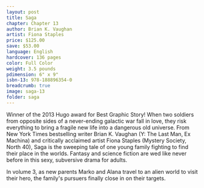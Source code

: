 ```yaml
---
layout: post
title: Saga
chapter: Chapter 13
author: Brian K. Vaughan
artist: Fiona Staples
price: $125.00
save: $53.00
language: English
hardcover: 136 pages
color: Full Color
weight: 3.5 pounds
pdimension: 6" x 9"
isbn-13: 978-188896354-0
breadcrumb: true
image: saga-13
folder: saga
---
```


Winner of the 2013 Hugo award for Best Graphic Story! When two soldiers from opposite sides of a never-ending galactic war fall in love, they risk everything to bring a fragile new life into a dangerous old universe. From New York Times bestselling writer Brian K. Vaughan (Y: The Last Man, Ex Machina) and critically acclaimed artist Fiona Staples (Mystery Society, North 40), Saga is the sweeping tale of one young family fighting to find their place in the worlds. Fantasy and science fiction are wed like never before in this sexy, subversive drama for adults.

In volume 3, as new parents Marko and Alana travel to an alien world to visit their hero, the family's pursuers finally close in on their targets.